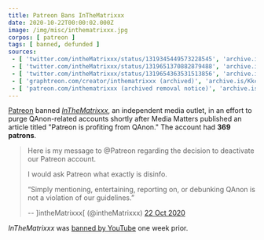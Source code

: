 ```yaml
---
title: Patreon Bans InTheMatrixxx
date: 2020-10-22T00:00:02.000Z
image: /img/misc/inthematrixxx.jpg
corpos: [ patreon ]
tags: [ banned, defunded ]
sources:
 - [ 'twitter.com/intheMatrixxx/status/1319345449573228545', 'archive.is/fmRmC' ]
 - [ 'twitter.com/intheMatrixxx/status/1319651370882879488', 'archive.is/fILPj' ]
 - [ 'twitter.com/intheMatrixxx/status/1319654363531513856', 'archive.is/eF6OC' ]
 - [ 'graphtreon.com/creator/inthematrixxx (archived)', 'archive.is/Kkc9Y' ]
 - [ 'patreon.com/inthematrixxx (archived removal notice)', 'archive.is/clAE4' ]
---
```


[Patreon](/patreon/) banned [_InTheMatrixxx_](https://inthematrixxx.com/), an
independent media outlet, in an effort to purge QAnon-related accounts shortly
after Media Matters published an article titled "Patreon is profiting from
QAnon." The account had **369 patrons**.

> Here is my message to @Patreon regarding the decision to deactivate our
> Patreon account.
>
> I would ask Patreon what exactly is disinfo. 
>
> “Simply mentioning, entertaining, reporting on, or debunking QAnon is not a
> violation of our guidelines.”
>
> -- \]intheMatrixxx\[ (@intheMatrixxx) [22 Oct 2020](https://archive.is/eF6OC)

_InTheMatrixxx_ was [banned by YouTube](/e/youtube-bans-inthematrixxx/)
one week prior.

